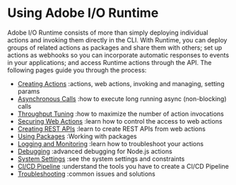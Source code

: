 # Using Adobe I/O Runtime

Adobe I/O Runtime consists of more than simply deploying individual actions and invoking them directly in the CLI. With Runtime, you can deploy groups of related actions as packages and share them with others; set up actions as webhooks so you can incorporate automatic responses to events in your applications; and access Runtime actions through the API. The following pages guide you through the process:

* [Creating Actions](creating-actions.md) :actions, web actions, invoking and managing, setting params
* [Asynchronous Calls](asynchronous-calls.md) :how to execute long running async (non-blocking) calls
* [Throughput Tuning](throughput-tuning.md) :how to maximize the number of action invocations
* [Securing Web Actions](securing-web-actions.md) :learn how to control the access to web actions
* [Creating REST APIs](creating-rest-apis.md) :learn to create REST APIs from web actions
* [Using Packages](using-packages.md) :Working with packages
* [Logging and Monitoring](logging-monitoring.md) :learn how to troubleshoot your actions
* [Debugging](debugging.md) :advanced debugging for Node.js actions
* [System Settings](system-settings.md) :see the system settings and constraints 
* [CI/CD Pipeline](ci-cd-pipeline.md) :understand the tools you have to create a CI/CD Pipeline
* [Troubleshooting](troubleshooting.md) :common issues and solutions

